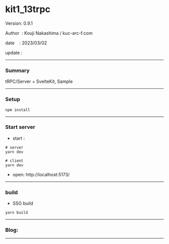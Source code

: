 ﻿# kit1_13trpc

 Version: 0.9.1

 Author  : Kouji Nakashima / kuc-arc-f.com

 date    : 2023/03/02 

 update  :
 
***
### Summary

tRPC/Server + SvelteKit, Sample

***
### Setup

```
npm install
```

***
### Start server
* start :

```
# server
yarn dev

# client
yarn dev

```

* open: http://localhost:5173/

***
### build

* SSG build

```
yarn build
```

***
### Blog:


***